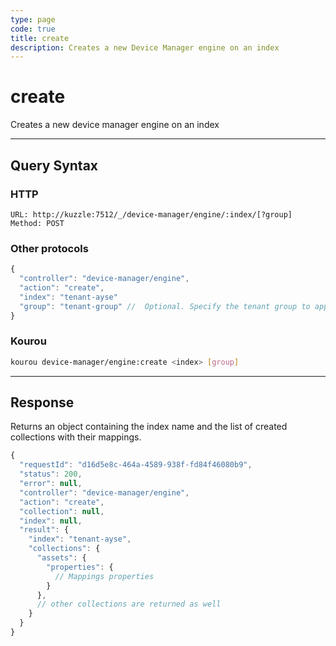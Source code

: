 ```yaml
---
type: page
code: true
title: create
description: Creates a new Device Manager engine on an index
---
```


# create


Creates a new device manager engine on an index

---

## Query Syntax

### HTTP

```http
URL: http://kuzzle:7512/_/device-manager/engine/:index/[?group]
Method: POST
```

### Other protocols

```js
{
  "controller": "device-manager/engine",
  "action": "create",
  "index": "tenant-ayse"
  "group": "tenant-group" //  Optional. Specify the tenant group to apply custom mappings.
}
```

### Kourou

```bash
kourou device-manager/engine:create <index> [group]
```
---

## Response

Returns an object containing the index name and the list of created collections with their mappings.

```js
{
  "requestId": "d16d5e8c-464a-4589-938f-fd84f46080b9",
  "status": 200,
  "error": null,
  "controller": "device-manager/engine",
  "action": "create",
  "collection": null,
  "index": null,
  "result": { 
    "index": "tenant-ayse",
    "collections": {
      "assets": {
        "properties": {
          // Mappings properties
        }
      },
      // other collections are returned as well
    }
  }
}
```
